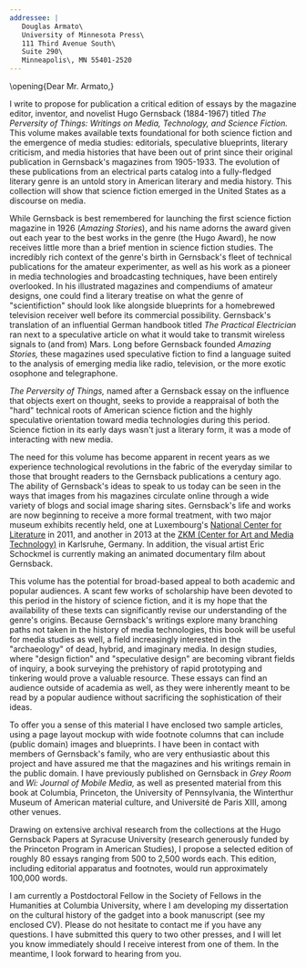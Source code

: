 ```yaml
---
addressee: |
   Douglas Armato\
   University of Minnesota Press\
   111 Third Avenue South\
   Suite 290\
   Minneapolis\, MN 55401-2520
---
```


\opening{Dear Mr. Armato,}

I write to propose for publication a critical edition of essays by the magazine editor, inventor, and novelist Hugo Gernsback (1884-1967) titled *The Perversity of Things: Writings on Media, Technology, and Science Fiction.*  This volume makes available texts foundational for both science fiction and the emergence of media studies: editorials, speculative blueprints, literary criticism, and media histories that have been out of print since their original publication in Gernsback's magazines from 1905-1933.  The evolution of these publications from an electrical parts catalog into a fully-fledged literary genre is an untold story in American literary and media history.  This collection will show that science fiction emerged in the United States as a discourse on media.

While Gernsback is best remembered for launching the first science fiction magazine in 1926 (*Amazing Stories*), and his name adorns the award given out each year to the best works in the genre (the Hugo Award), he now receives little more than a brief mention in science fiction studies.  The incredibly rich context of the genre's birth in Gernsback's fleet of technical publications for the amateur experimenter, as well as his work as a pioneer in media technologies and broadcasting techniques, have been entirely overlooked.  In his illustrated magazines and compendiums of amateur designs, one could find a literary treatise on what the genre of "scientifiction" should look like alongside blueprints for a homebrewed television receiver well before its commercial possibility.  Gernsback's translation of an influential German handbook titled *The Practical Electrician* ran next to a speculative article on what it would take to transmit wireless signals to (and from) Mars.  Long before Gernsback founded *Amazing Stories,* these magazines used speculative fiction to find a language suited to the analysis of emerging media like radio, television, or the more exotic osophone and telegraphone.

*The Perversity of Things,* named after a Gernsback essay on the influence that objects exert on thought, seeks to provide a reappraisal of both the "hard" technical roots of American science fiction and the highly speculative orientation toward media technologies during this period.  Science fiction in its early days wasn't just a literary form, it was a mode of interacting with new media.

The need for this volume has become apparent in recent years as we experience technological revolutions in the fabric of the everyday similar to those that brought readers to the Gernsback publications a century ago.  The ability of Gernsback's ideas to speak to us today can be seen in the ways that images from his magazines circulate online through a wide variety of blogs and social image sharing sites.  Gernsback's life and works are now beginning to receive a more formal treatment, with two major museum exhibits recently held, one at Luxembourg's [National Center for Literature](http://www.cnl.public.lu/agenda/2011/5/Expo_Hugo_Gernsback/index.html?highlight=gernsback) in 2011, and another in 2013 at the [ZKM (Center for Art and Media Technology)](http://on1.zkm.de/zkm/stories/storyReader8492) in Karlsruhe, Germany.  In addition, the visual artist Eric Schockmel is currently making an animated documentary film about Gernsback.

This volume has the potential for broad-based appeal to both academic and popular audiences.  A scant few works of scholarship have been devoted to this period in the history of science fiction, and it is my hope that the availability of these texts can significantly revise our understanding of the genre's origins.  Because Gernsback's writings explore many branching paths not taken in the history of media technologies, this book will be useful for media studies as well, a field increasingly interested in the "archaeology" of dead, hybrid, and imaginary media.  In design studies, where "design fiction" and "speculative design" are becoming vibrant fields of inquiry, a book surveying the prehistory of rapid prototyping and tinkering would prove a valuable resource.  These essays can find an audience outside of academia as well, as they were inherently meant to be read by a popular audience without sacrificing the sophistication of their ideas.

To offer you a sense of this material I have enclosed two sample articles, using a page layout mockup with wide footnote columns that can include (public domain) images and blueprints.  I have been in contact with members of Gernsback's family, who are very enthusiastic about this project and have assured me that the magazines and his writings remain in the public domain.  I have previously published on Gernsback in *Grey Room* and *Wi: Journal of Mobile Media,* as well as presented material from this book at Columbia, Princeton, the University of Pennsylvania, the Winterthur Museum of American material culture, and Université de Paris XIII, among other venues.

Drawing on extensive archival research from the collections at the Hugo Gernsback Papers at Syracuse University (research generously funded by the Princeton Program in American Studies), I propose a selected edition of roughly 80 essays ranging from 500 to 2,500 words each.  This edition, including editorial apparatus and footnotes, would run approximately 100,000 words.  

I am currently a Postdoctoral Fellow in the Society of Fellows in the Humanities at Columbia University, where I am developing my dissertation on the cultural history of the gadget into a book manuscript (see my enclosed CV).  Please do not hesitate to contact me if you have any questions.  I have submitted this query to two other presses, and I will let you know immediately should I receive interest from one of them.  In the meantime, I look forward to hearing from you. 